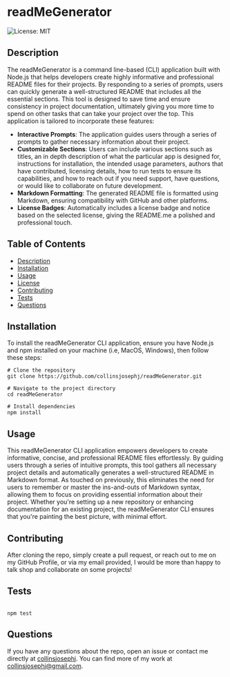 # readMeGenerator

  ![License: MIT](https://img.shields.io/badge/License-MIT-yellow.svg)

## Description

The readMeGenerator is a command line-based (CLI) application built with Node.js that helps developers create highly informative and professional README files for their projects. By responding to a series of prompts, users can quickly generate a well-structured README that includes all the essential sections. This tool is designed to save time and ensure consistency in project documentation, ultimately giving you more time to spend on other tasks that can take your project over the top. This application is tailored to incorporate these features:

  - **Interactive Prompts**: The application guides users through a series of prompts to gather necessary information about their project.
  - **Customizable Sections**: Users can include various sections such as titles, an in depth description of what the particular app is designed for, instructions for installation, the intended usage parameters, authors that have contributed, licensing details, how to run tests to ensure its capabilities, and how to reach out if you need support, have questions, or would like to collaborate on future development.
  - **Markdown Formatting**: The generated README file is formatted using Markdown, ensuring compatibility with GitHub and other platforms.
  - **License Badges**: Automatically includes a license badge and notice based on the selected license, giving the README.me a polished and professional touch.

## Table of Contents

- [Description](#description)
- [Installation](#installation)
- [Usage](#usage)
- [License](#license)
- [Contributing](#contributing)
- [Tests](#tests)
- [Questions](#questions)

## Installation

To install the readMeGenerator CLI application, ensure you have Node.js and npm installed on your machine (i.e, MacOS, Windows), then follow these steps:

```
# Clone the repository
git clone https://github.com/collinsjosephj/readMeGenerator.git

# Navigate to the project directory
cd readMeGenerator

# Install dependencies
npm install
```

## Usage

This readMeGenerator CLI application empowers developers to create informative, concise, and professional README files effortlessly. By guiding users through a series of intuitive prompts, this tool gathers all necessary project details and automatically generates a well-structured README in Markdown format. As touched on previously, this eliminates the need for users to remember or master the ins-and-outs of Markdown syntax, allowing them to focus on providing essential information about their project. Whether you're setting up a new repository or enhancing documentation for an existing project, the readMeGenerator CLI ensures that you're painting the best picture, with minimal effort.

## Contributing

After cloning the repo, simply create a pull request, or reach out to me on my GitHub Profile, or via my email provided, I would be more than happy to talk shop and collaborate on some projects!

## Tests

```

npm test

```

## Questions

If you have any questions about the repo, open an issue or contact me directly at 
[collinsjosephj](mailto:collinsjosephj). You can find more of my work at 
[collinsjosephj@gmail.com](https://github.com/collinsjosephj@gmail.com).
